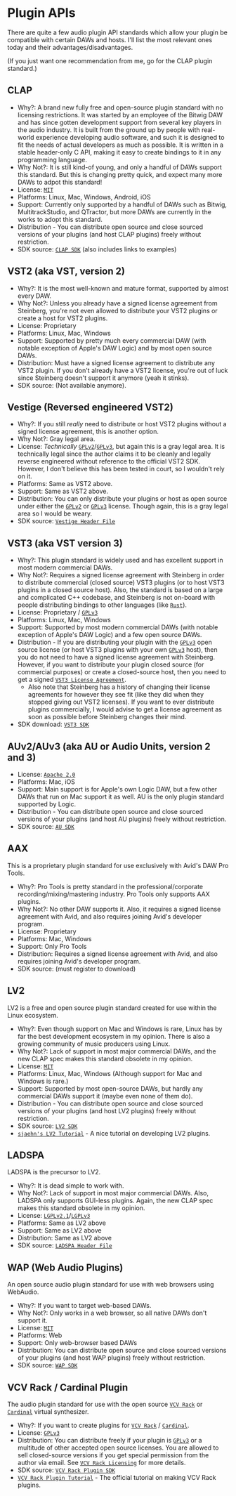 # Plugin APIs

There are quite a few audio plugin API standards which allow your plugin be compatible with certain DAWs and hosts. I'll list the most relevant ones today and their advantages/disadvantages.

(If you just want one recommendation from me, go for the CLAP plugin standard.)

## CLAP

  - Why?: A brand new fully free and open-source plugin standard with no licensing restrictions. It was started by an employee of the Bitwig DAW and has since gotten development support from several key players in the audio industry. It is built from the ground up by people with real-world experience developing audio software, and such it is designed to fit the needs of actual developers as much as possible. It is written in a stable header-only C API, making it easy to create bindings to it in any programming language.
  - Why Not?: It is still kind-of young, and only a handful of DAWs support this standard. But this is changing pretty quick, and expect many more DAWs to adpot this standard!
  - License: [`MIT`]
  - Platforms: Linux, Mac, Windows, Android, iOS
  - Support: Currently only supported by a handful of DAWs such as Bitwig, MultitrackStudio, and QTractor, but more DAWs are currently in the works to adopt this standard.
  - Distribution - You can distribute open source and close sourced versions of your plugins (and host CLAP plugins) freely without restriction.
  - SDK source: [`CLAP SDK`] (also includes links to examples)

## VST2 (aka VST, version 2)

  - Why?: It is the most well-known and mature format, supported by almost every DAW.
  - Why Not?: Unless you already have a signed license agreement from Steinberg, you're not even allowed to distribute your VST2 plugins or create a host for VST2 plugins.
  - License: Proprietary
  - Platforms: Linux, Mac, Windows
  - Support: Supported by pretty much every commercial DAW (with notable exception of Apple's DAW Logic) and by most open source DAWs.
  - Distribution: Must have a signed license agreement to distribute any VST2 plugin. If you don't already have a VST2 license, you're out of luck since Steinberg doesn't support it anymore (yeah it stinks).
  - SDK source: (Not available anymore).

## Vestige (Reversed engineered VST2)

  - Why?: If you still *really* need to distribute or host VST2 plugins without a signed license agreement, this is another option.
  - Why Not?: Gray legal area.
  - License: *Technically* [`GPLv2`]/[`GPLv3`], but again this is a gray legal area. It is technically legal since the author claims it to be cleanly and legally reverse engineered without reference to the official VST2 SDK. However, I don't believe this has been tested in court, so I wouldn't rely on it.
  - Platforms: Same as VST2 above.
  - Support: Same as VST2 above.
  - Distribution: You can only distribute your plugins or host as open source under either the [`GPLv2`] or [`GPLv3`] license. Though again, this is a gray legal area so I would be weary.
  - SDK source: [`Vestige Header File`]

## VST3 (aka VST version 3)

  - Why?: This plugin standard is widely used and has excellent support in most modern commercial DAWs.
  - Why Not?: Requires a signed license agreement with Steinberg in order to distribute commercial (closed source) VST3 plugins (or to host VST3 plugins in a closed source host). Also, the standard is based on a large and complicated C++ codebase, and Steinberg is not on-board with people distributing bindings to other languages (like [`Rust`]).
  - License: Proprietary / [`GPLv3`]
  - Platforms: Linux, Mac, Windows
  - Support: Supported by most modern commercial DAWs (with notable exception of Apple's DAW Logic) and a few open source DAWs.
  - Distribution - If you are distributing your plugin with the [`GPLv3`] open source license (or host VST3 plugins with your own [`GPLv3`] host), then you do not need to have a signed license agreement with Steinberg. However, if you want to distribute your plugin closed source (for commercial purposes) or create a closed-source host, then you need to get a signed [`VST3 License Agreement`].
    - Also note that Steinberg has a history of changing their license agreements for however they see fit (like they did when they stopped giving out VST2 licenses). If you want to ever distribute plugins commercially, I would advise to get a license agreement as soon as possible before Steinberg changes their mind.
  - SDK download: [`VST3 SDK`]

## AUv2/AUv3 (aka AU or Audio Units, version 2 and 3)

  - License: [`Apache 2.0`]
  - Platforms: Mac, iOS
  - Support: Main support is for Apple's own Logic DAW, but a few other DAWs that run on Mac support it as well. AU is the only plugin standard supported by Logic.
  - Distribution - You can distribute open source and close sourced versions of your plugins (and host AU plugins) freely without restriction.
  - SDK source: [`AU SDK`]

## AAX

This is a proprietary plugin standard for use exclusively with Avid's DAW Pro Tools.

  - Why?: Pro Tools is pretty standard in the professional/corporate recording/mixing/mastering industry. Pro Tools only supports AAX plugins.
  - Why Not?: No other DAW supports it. Also, it requires a signed license agreement with Avid, and also requires joining Avid's developer program.
  - License: Proprietary
  - Platforms: Mac, Windows
  - Support: Only Pro Tools
  - Distribution: Requires a signed license agreement with Avid, and also requires joining Avid's developer program.
  - SDK source: (must register to download)

## LV2

 LV2 is a free and open source plugin standard created for use within the Linux ecosystem.

  - Why?: Even though support on Mac and Windows is rare, Linux has by far the best development ecosystem in my opinion. There is also a growing community of music producers using Linux.
  - Why Not?: Lack of support in most major commercial DAWs, and the new CLAP spec makes this standard obsolete in my opinion.
  - License: [`MIT`]
  - Platforms: Linux, Mac, Windows (Although support for Mac and Windows is rare.)
  - Support: Supported by most open-source DAWs, but hardly any commercial DAWs support it (maybe even none of them do).
  - Distribution - You can distribute open source and close sourced versions of your plugins (and host LV2 plugins) freely without restriction.
  - SDK source: [`LV2 SDK`]
  - [`sjaehn's LV2 Tutorial`] - A nice tutorial on developing LV2 plugins.

## LADSPA

LADSPA is the precursor to LV2.

  - Why?: It is dead simple to work with.
  - Why Not?: Lack of support in most major commercial DAWs. Also, LADSPA only supports GUI-less plugins. Again, the new CLAP spec makes this standard obsolete in my opinion.
  - License: [`LGPLv2.1`]/[`LGPLv3`]
  - Platforms: Same as LV2 above
  - Support: Same as LV2 above
  - Distribution: Same as LV2 above
  - SDK source: [`LADSPA Header File`]

## WAP (Web Audio Plugins)

An open source audio plugin standard for use with web browsers using WebAudio.

  - Why?: If you want to target web-based DAWs.
  - Why Not?: Only works in a web browser, so all native DAWs don't support it.
  - License: [`MIT`]
  - Platforms: Web
  - Support: Only web-browser based DAWs
  - Distribution: You can distribute open source and close sourced versions of your plugins (and host WAP plugins) freely without restriction.
  - SDK source: [`WAP SDK`]

## VCV Rack / Cardinal Plugin

The audio plugin standard for use with the open source [`VCV Rack`] or [`Cardinal`] virtual synthesizer.

  - Why?: If you want to create plugins for [`VCV Rack`] / [`Cardinal`].
  - License: [`GPLv3`]
  - Distribution: You can distribute freely if your plugin is [`GPLv3`] or a multitude of other accepted open source licenses. You are allowed to sell closed-source versions if you get special permission from the author via email. See [`VCV Rack Licensing`] for more details.
  - SDK source: [`VCV Rack Plugin SDK`]
  - [`VCV Rack Plugin Tutorial`] - The official tutorial on making VCV Rack plugins.

[`Vestige Header File`]: https://github.com/x42/lv2vst/blob/master/include/vestige.h

[`VST3 License Agreement`]: https://developer.steinberg.help/pages/viewpage.action?pageId=9797944
[`VST3 SDK`]: https://github.com/steinbergmedia/vst3sdk
[`Rust`]: https://www.rust-lang.org/

[`AU SDK`]: https://github.com/apple/AudioUnitSDK

[`LV2 SDK`]: https://gitlab.com/lv2/lv2
[`sjaehn's LV2 Tutorial`]: https://github.com/sjaehn/lv2tutorial

[`LADSPA Header File`]: https://www.ladspa.org/ladspa_sdk/ladspa.h.txt

[`CLAP SDK`]: https://github.com/free-audio/clap

[`WAP SDK`]: https://github.com/micbuffa/WebAudioPlugins

[`VCV Rack`]: https://vcvrack.com/
[`Cardinal`]: https://github.com/DISTRHO/Cardinal
[`VCV Rack Licensing`]: https://vcvrack.com/manual/PluginLicensing
[`VCV Rack Plugin SDK`]: https://vcvrack.com/downloads/
[`VCV Rack Plugin Tutorial`]: https://vcvrack.com/manual/PluginDevelopmentTutorial

[`GPLv2`]: https://opensource.org/licenses/gpl-2.0.php
[`GPLv3`]: https://choosealicense.com/licenses/gpl-3.0/
[`MIT`]: https://choosealicense.com/licenses/mit/
[`Apache 2.0`]: https://choosealicense.com/licenses/apache-2.0/
[`LGPLv2.1`]: https://opensource.org/licenses/lgpl-2.1.php
[`LGPLv3`]: https://choosealicense.com/licenses/lgpl-3.0/
